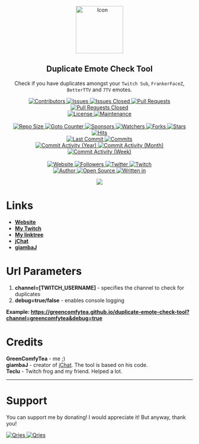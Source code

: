 <p align="center">
	<img alt="Icon" height="128" src="https://github.com/GreenComfyTea/duplicate-emote-check-tool/assets/30152047/9b6027a4-c189-4ee2-b777-afa96a35f82e" />
	<h2 align="center"><b>Duplicate Emote Check Tool</b></h2>
	<p align="center">Check if you have duplicates amongst your <code>Twitch Sub</code>, <code>FrankerFaceZ</code>, <code>BetterTTV</code> and <code>7TV</code> emotes.</p>
</p>

<p align="center">
	<a href="https://github.com/greencomfytea/duplicate-emote-check-tool/graphs/contributors">
		<img alt="Contributors" src="https://custom-icon-badges.demolab.com/github/contributors/greencomfytea/duplicate-emote-check-tool?logo=person-add" />
	</a>
	<a href="https://github.com/greencomfytea/duplicate-emote-check-tool/issues">
		<img alt="Issues" src="https://custom-icon-badges.demolab.com/github/issues/greencomfytea/duplicate-emote-check-tool?logo=issue-opened" />
	</a>
	<a href="https://github.com/greencomfytea/duplicate-emote-check-tool/issues">
		<img alt="Issues Closed" src="https://custom-icon-badges.demolab.com/github/issues-closed/greencomfytea/duplicate-emote-check-tool?logo=issue-closed" />
	</a>
	<a href="https://github.com/greencomfytea/duplicate-emote-check-tool/pulls">
		<img alt="Pull Requests" src="https://custom-icon-badges.demolab.com/github/issues-pr/greencomfytea/duplicate-emote-check-tool?logo=git-pull-request" />
	</a>
	<a href="https://github.com/greencomfytea/duplicate-emote-check-tool/pulls">
		<img alt="Pull Requests Closed" src="https://custom-icon-badges.demolab.com/github/issues-pr-closed/greencomfytea/duplicate-emote-check-tool?logo=git-pull-request-closed" />
	</a>
	<br>
	<a href="https://github.com/greencomfytea/duplicate-emote-check-tool/blob/main/LICENSE">
		<img alt="License" src="https://custom-icon-badges.demolab.com/github/license/greencomfytea/duplicate-emote-check-tool?logo=law" />
	</a>
	<a href="">
		<img alt="Maintenance" src="https://custom-icon-badges.demolab.com/maintenance/yes/2023?logo=tools" />
	</a>
	<br>
	<br>
	<a href="">
		<img alt="Repo Size" src="https://custom-icon-badges.demolab.com/github/repo-size/greencomfytea/duplicate-emote-check-tool?logo=database" />
	</a>
	<a href="">
		<img alt="Goto Counter" src="https://custom-icon-badges.demolab.com/github/search/greencomfytea/duplicate-emote-check-tool/goto?logo=git-compare" />
	</a>
	<a href="https://github.com/sponsors/greencomfytea">
		<img alt="Sponsors" src="https://custom-icon-badges.demolab.com/github/sponsors/greencomfytea?logo=heart" />
	</a>
	<a href="https://github.com/GreenComfyTea/duplicate-emote-check-tool/watchers">
		<img alt="Watchers" src="https://custom-icon-badges.demolab.com/github/watchers/greencomfytea/duplicate-emote-check-tool?logo=eye" />
	</a>
	<a href="https://github.com/greencomfytea/duplicate-emote-check-tool/forks">
		<img alt="Forks" src="https://custom-icon-badges.demolab.com/github/forks/greencomfytea/duplicate-emote-check-tool?logo=repo-forked" />
	</a>
	<a href="https://github.com/greencomfytea/duplicate-emote-check-tool/stargazers">
		<img alt="Stars" src="https://custom-icon-badges.demolab.com/github/stars/greencomfytea/duplicate-emote-check-tool?logo=star" />
	</a>
	<a href="https://github.com/greencomfytea/duplicate-emote-check-tool/graphs/traffic">
		<img alt="Hits" src="https://custom-icon-badges.demolab.com/endpoint?url=https://hits.dwyl.com/greencomfytea/duplicate-emote-check-tool.json?color=blue&logo=eye" />
	</a>
	<br>
	<a href="https://github.com/greencomfytea/duplicate-emote-check-tool/commits/main">
		<img alt="Last Commit" src="https://custom-icon-badges.demolab.com/github/last-commit/greencomfytea/duplicate-emote-check-tool?logo=git-commit" />
	</a>
	<a href="https://github.com/greencomfytea/duplicate-emote-check-tool/commits/main">
		<img alt="Commits" src="https://custom-icon-badges.demolab.com/github/commit-activity/t/greencomfytea/duplicate-emote-check-tool?logo=git-commit" />
	</a>
	<br>
	<a href="https://github.com/greencomfytea/duplicate-emote-check-tool/graphs/commit-activity">
		<img alt="Commit Activity (Year)" src="https://custom-icon-badges.demolab.com/github/commit-activity/y/greencomfytea/duplicate-emote-check-tool?logo=pulse" />
	</a>
	<a href="https://github.com/greencomfytea/duplicate-emote-check-tool/graphs/commit-activity">
		<img alt="Commit Activity (Month)" src="https://custom-icon-badges.demolab.com/github/commit-activity/m/greencomfytea/duplicate-emote-check-tool?logo=pulse" />
	</a>
	<a href="https://github.com/greencomfytea/duplicate-emote-check-tool/graphs/commit-activity">
		<img alt="Commit Activity (Week)" src="https://custom-icon-badges.demolab.com/github/commit-activity/w/greencomfytea/duplicate-emote-check-tool?logo=pulse" />
	</a>
	<br>
	<br>
	<a href="https://greencomfytea.github.io/duplicate-emote-check-tool">
		<img alt="Website" src="https://custom-icon-badges.demolab.com/website?down_color=red&down_message=down&up_color=brightgreen&up_message=up&logo=link&url=https://greencomfytea.github.io/duplicate-emote-check-tool" />
	</a>
	<a href="https://github.com/greencomfytea?tab=followers">
		<img alt="Followers" src="https://custom-icon-badges.demolab.com/github/followers/greencomfytea?logo=people" />
	</a>
	<a href="https://twitter.com/greencomfytea">
		<img alt="Twitter" src="https://img.shields.io/twitter/follow/greencomfytea?logo=twitter" />
	</a>
	<a href="https://www.twitch.tv/greencomfytea">
		<img alt="Twitch" src="https://img.shields.io/twitch/status/greencomfytea?logo=twitch" />
	</a>
	<br>
	<a href="https://github.com/greencomfytea">
		<img alt="Author" src="https://custom-icon-badges.demolab.com/badge/author-GreenComfyTea-green?logo=person" />
	</a>
	<a href="https://github.com/topics/open-source">
		<img alt="Open Source" src="https://img.shields.io/badge/open%20source-%20yes-brightgreen?logo=openvpn" />
	</a>
	<a href="https://www.javascript.com">
		<img alt="Written in" src="https://custom-icon-badges.demolab.com/badge/written in-html | css | js-fcdc00?logo=terminal" />
	</a>
</p>

<p align="center">
	<a>
		<img align="center" src="https://user-images.githubusercontent.com/30152047/191189377-a9ffd0ea-ae62-4341-8e06-3aabd6de1f40.png" />
	</a>
</p>

# Links
* **[Website](https://greencomfytea.github.io/duplicate-emote-check-tool)**  
* **[My Twitch](https://www.twitch.tv/GreenComfyTea)**  
* **[My linktree](https://linktr.ee/greencomfytea)**  
* **[jChat](https://github.com/giambaJ/jChat)**  
* **[giambaJ](https://github.com/giambaJ)**  

# Url Parameters
1. **channel=[TWITCH_USERNAME]** - specifies the channel to check for duplicates
2. **debug=true/false** - enables console logging

**Example: https://greencomfytea.github.io/duplicate-emote-check-tool?channel=greencomfytea&debug=true**

# Credits
**GreenComfyTea** - me ;)  
**giambaJ** - creator of [jChat](https://github.com/giambaJ/jChat). The tool is based on his code.  
**Teclu** - Twitch frog and my friend. Helped a lot.
  
***
# Support

You can support me by donating! I would appreciate it! But anyway, thank you!

 <a href="https://streamelements.com/greencomfytea/tip">
  <img alt="Qries" src="https://panels.twitch.tv/panel-48897356-image-c6155d48-b689-4240-875c-f3141355cb56">
</a>
<a href="https://ko-fi.com/greencomfytea">
  <img alt="Qries" src="https://panels.twitch.tv/panel-48897356-image-c2fcf835-87e4-408e-81e8-790789c7acbc">
</a>
